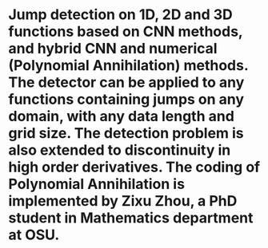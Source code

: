 # Jump detection on 1D, 2D and 3D functions based on CNN methods, and hybrid CNN and numerical (Polynomial Annihilation) methods. The detector can be applied to any functions containing jumps on any domain, with any data length and grid size. The detection problem is also extended to discontinuity in high order derivatives. The coding of Polynomial Annihilation is implemented by Zixu Zhou, a PhD student in Mathematics department at OSU.
